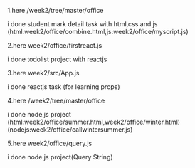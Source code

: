 1.here /week2/tree/master/office

 i done student mark detail task with html,css and js
       (html:week2/office/combine.html,js:week2/office/myscript.js)
       
       
2.here week2/office/firstreact.js
             
 i done todolist project with reactjs
    
    
 3.here week2/src/App.js
            
 i done  reactjs task (for learning props)
 
 4.here /week2/tree/master/office
   
  i done node.js project
  (html:week2/office/summer.html,week2/office/winter.html)
  (nodejs:week2/office/callwintersummer.js)
  
 5.here week2/office/query.js
 
  i done node.js project(Query String)
